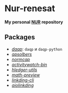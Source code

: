 # Nur-renesat

**My personal [NUR](https://github.com/nix-community/NUR) repository**

## Packages

- *[daqp](https://github.com/cupcakearmy/autorestic)*: `daqp` и `daqp-python`
- *[qpsolbers](https://github.com/qpsolvers/qpsolvers)*
- *[normcap](https://github.com/dynobo/normcap)*
- *[activitywatch-bin](https://github.com/ActivityWatch/activitywatch)*
- *[hledger-utils](https://pypi.org/project/hledger-utils/)*
- *[math-preview](https://gitlab.com/matsievskiysv/math-preview)*
- *[linkding-cli](https://github.com/bachya/linkding-cli)*
- *[aiolinkding](https://github.com/bachya/aiolinkding)*
